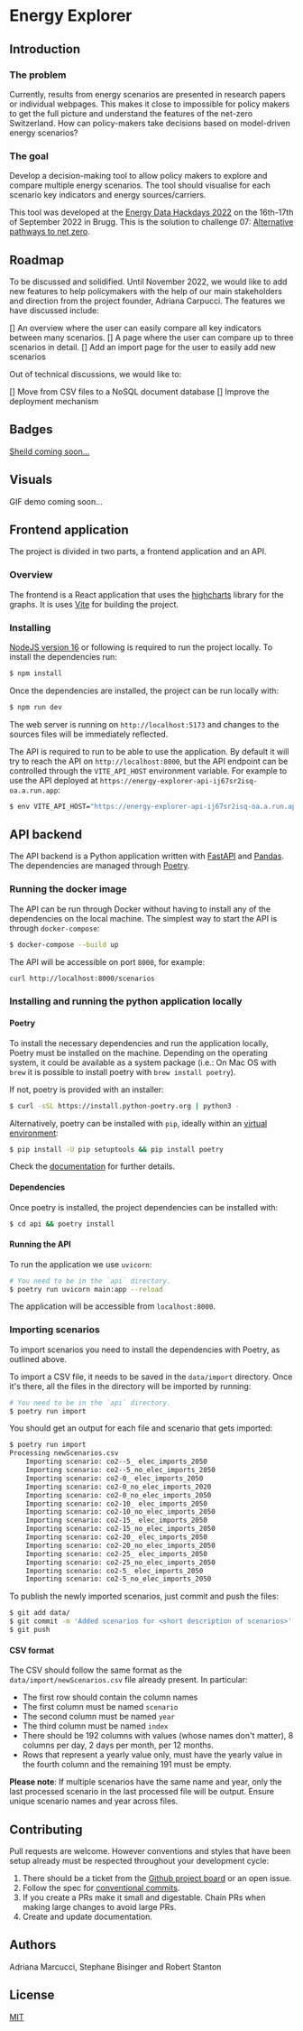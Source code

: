 # Energy Explorer

## Introduction

### The problem

Currently, results from energy scenarios are presented in research papers or
individual webpages. This makes it close to impossible for policy makers to get
the full picture and understand the features of the net-zero Switzerland. How
can policy-makers take decisions based on model-driven energy scenarios?

### The goal
Develop a decision-making tool to allow policy makers to explore and compare
multiple energy scenarios. The tool should visualise for each scenario key
indicators and energy sources/carriers.

This tool was developed at the [Energy Data Hackdays
2022](https://energydatahackdays.ch/) on the 16th-17th of September 2022 in
Brugg.
This is the solution to challenge 07: [Alternative pathways to net
zero](https://hack.opendata.ch/project/846).


## Roadmap
To be discussed and solidified.
Until November 2022, we would like to add new features to help policymakers with
the help of our main stakeholders and direction from the project founder,
Adriana Carpucci. The features we have discussed include:

[] An overview where the user can easily compare all key indicators between
many scenarios.
[] A page where the user can compare up to three scenarios in detail.
[] Add an import page for the user to easily add new scenarios

Out of technical discussions, we would like to:

[] Move from CSV files to a NoSQL document database
[] Improve the deployment mechanism

## Badges
[Sheild coming soon...](https://shields.io/category/build)

## Visuals
GIF demo coming soon...

## Frontend application

The project is divided in two parts, a frontend application and an API.

### Overview

The frontend is a React application that uses the
[highcharts](https://www.highcharts.com/) library for the graphs. It is uses
[Vite](https://vitejs.dev) for building the project.

### Installing

[NodeJS version 16](https://nodejs.org/en/download/) or following is required to
run the project locally. To install the dependencies run:

```bash
$ npm install
```

Once the dependencies are installed, the project can be run locally with:

```bash
$ npm run dev
```

The web server is running on `http://localhost:5173` and changes to the sources
files will be immediately reflected.

The API is required to run to be able to use the application. By default it
will try to reach the API on `http://localhost:8000`, but the API endpoint can
be controlled through the `VITE_API_HOST` environment variable. For example to
use the API deployed at `https://energy-explorer-api-ij67sr2isq-oa.a.run.app`:

```bash
$ env VITE_API_HOST="https://energy-explorer-api-ij67sr2isq-oa.a.run.app" npm run dev
```


## API backend

The API backend is a Python application written with
[FastAPI](https://fastapi.tiangolo.com/) and
[Pandas](https://pandas.pydata.org/). The dependencies are managed through
[Poetry](https://python-poetry.org/).

### Running the docker image

The API can be run through Docker without having to install any of the
dependencies on the local machine. The simplest way to start the API is through
`docker-compose`:

```bash
$ docker-compose --build up
```

The API will be accessible on port `8000`, for example:

```bash
curl http://localhost:8000/scenarios
```

### Installing and running the python application locally

#### Poetry
To install the necessary dependencies and run the application locally, Poetry
must be installed on the machine. Depending on the operating system, it could
be available as a system package (i.e.: On Mac OS with `brew` it is possible to
install poetry with `brew install poetry`).

If not, poetry is provided with an installer:

```bash
$ curl -sSL https://install.python-poetry.org | python3 -
```

Alternatively, poetry can be installed with `pip`, ideally within an
[virtual environment](https://docs.python.org/3/library/venv.html):

```bash
$ pip install -U pip setuptools && pip install poetry
```

Check the [documentation](https://python-poetry.org/docs/#installation) for further details.

#### Dependencies

Once poetry is installed, the project dependencies can be installed with:

```bash
$ cd api && poetry install
```

#### Running the API

To run the application we use `uvicorn`:

```bash
# You need to be in the `api` directory.
$ poetry run uvicorn main:app --reload
```

The application will be accessible from `localhost:8000`.

### Importing scenarios

To import scenarios you need to install the dependencies with Poetry, as
outlined above.

To import a CSV file, it needs to be saved in the `data/import` directory.
Once it's there, all the files in the directory will be imported by running:

```bash
# You need to be in the `api` directory.
$ poetry run import
```

You should get an output for each file and scenario that gets imported:


```bash
$ poetry run import
Processing newScenarios.csv
	Importing scenario: co2--5_ elec_imports_2050
	Importing scenario: co2--5_no_elec_imports_2050
	Importing scenario: co2-0_ elec_imports_2050
	Importing scenario: co2-0_no_elec_imports_2020
	Importing scenario: co2-0_no_elec_imports_2050
	Importing scenario: co2-10_ elec_imports_2050
	Importing scenario: co2-10_no_elec_imports_2050
	Importing scenario: co2-15_ elec_imports_2050
	Importing scenario: co2-15_no_elec_imports_2050
	Importing scenario: co2-20_ elec_imports_2050
	Importing scenario: co2-20_no_elec_imports_2050
	Importing scenario: co2-25_ elec_imports_2050
	Importing scenario: co2-25_no_elec_imports_2050
	Importing scenario: co2-5_ elec_imports_2050
	Importing scenario: co2-5_no_elec_imports_2050
```

To publish the newly imported scenarios, just commit and push the files:

```bash
$ git add data/
$ git commit -m 'Added scenarios for <short description of scenarios>'
$ git push
```

#### CSV format

The CSV should follow the same format as the `data/import/newScenarios.csv`
file already present. In particular:

 * The first row should contain the column names
 * The first column must be named `scenario`
 * The second column must be named `year`
 * The third column must be named `index`
 * There should be 192 columns with values (whose names don't matter), 8
   columns per day, 2 days per month, per 12 months.
 * Rows that represent a yearly value only, must have the yearly value in the
   fourth column and the remaining 191 must be empty.

**Please note**: If multiple scenarios have the same name and year, only the
last processed scenario in the last processed file will be output. Ensure
unique scenario names and year across files.


## Contributing
Pull requests are welcome. However conventions and styles that have been setup
already must be respected throughout your development cycle:

1. There should be a ticket from the
[Github project board](https://github.com/orgs/EnergyExplorer/projects/1/views/1) or an open issue.
2. Follow the spec for [conventional commits](https://www.conventionalcommits.org/en/v1.0.0/).
3. If you create a PRs make it small and digestable. Chain PRs when making large changes to avoid large PRs.
4. Create and update documentation.

## Authors
Adriana Marcucci, Stephane Bisinger and Robert Stanton

## License
[MIT](https://choosealicense.com/licenses/mit/)

